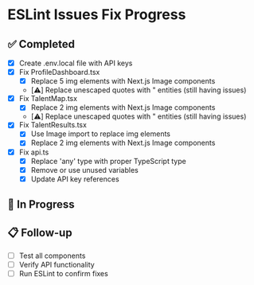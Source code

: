 # ESLint Issues Fix Progress

## ✅ Completed
- [x] Create .env.local file with API keys
- [x] Fix ProfileDashboard.tsx
  - [x] Replace 5 img elements with Next.js Image components
  - [⚠️] Replace unescaped quotes with " entities (still having issues)
- [x] Fix TalentMap.tsx
  - [x] Replace 2 img elements with Next.js Image components
  - [⚠️] Replace unescaped quotes with " entities (still having issues)
- [x] Fix TalentResults.tsx
  - [x] Use Image import to replace img elements
  - [x] Replace 2 img elements with Next.js Image components
- [x] Fix api.ts
  - [x] Replace 'any' type with proper TypeScript type
  - [x] Remove or use unused variables
  - [x] Update API key references

## 🔄 In Progress

## 📋 Follow-up
- [ ] Test all components
- [ ] Verify API functionality
- [ ] Run ESLint to confirm fixes
